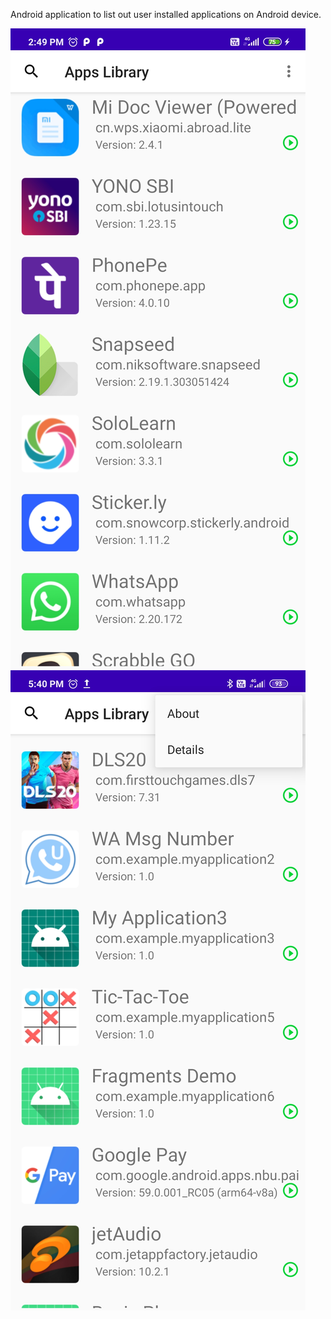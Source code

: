 Android application to list out user installed applications on Android device.

![](screenshots/screenshot_1.jpg)
![](screenshots/screenshot_2.jpg)
